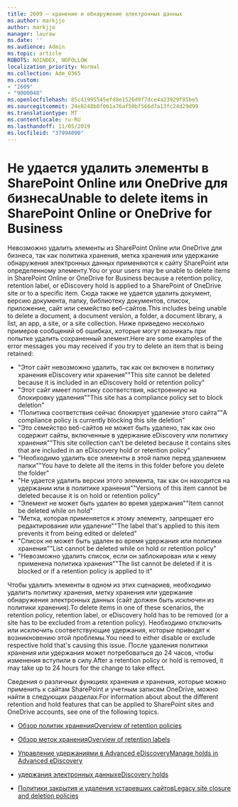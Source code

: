 ```yaml
---
title: 2609 — хранение и обнаружение электронных данных
ms.author: markjjo
author: markjjo
manager: lauraw
ms.date: ''
ms.audience: Admin
ms.topic: article
ROBOTS: NOINDEX, NOFOLLOW
localization_priority: Normal
ms.collection: Adm_O365
ms.custom:
- "2609"
- "9000048"
ms.openlocfilehash: 85c41995545efd8e1526d9f7dce4a23929f85be5
ms.sourcegitcommit: 24e8248b0f061a76af50bf566d7a13fc24d29d99
ms.translationtype: MT
ms.contentlocale: ru-RU
ms.lasthandoff: 11/05/2019
ms.locfileid: "37994090"
---
```

# <a name="unable-to-delete-items-in-sharepoint-online-or-onedrive-for-business"></a><span data-ttu-id="477ff-102">Не удается удалить элементы в SharePoint Online или OneDrive для бизнеса</span><span class="sxs-lookup"><span data-stu-id="477ff-102">Unable to delete items in SharePoint Online or OneDrive for Business</span></span>

<span data-ttu-id="477ff-103">Невозможно удалить элементы из SharePoint Online или OneDrive для бизнеса, так как политика хранения, метка хранения или удержание обнаружения электронных данных применяются к сайту SharePoint или определенному элементу.</span><span class="sxs-lookup"><span data-stu-id="477ff-103">You or your users may be unable to delete items in SharePoint Online or OneDrive for Business because a retention policy, retention label, or eDiscovery hold is applied to a SharePoint of OneDrive site or to a specific item.</span></span> <span data-ttu-id="477ff-104">Сюда также не удается удалить документ, версию документа, папку, библиотеку документов, список, приложение, сайт или семейство веб-сайтов.</span><span class="sxs-lookup"><span data-stu-id="477ff-104">This includes being unable to delete a document, a document version, a folder, a document library, a list, an app, a site, or a site collection.</span></span> <span data-ttu-id="477ff-105">Ниже приведено несколько примеров сообщений об ошибках, которые могут возникать при попытке удалить сохраненный элемент.</span><span class="sxs-lookup"><span data-stu-id="477ff-105">Here are some examples of the error messages you may received if you try to delete an item that is being retained:</span></span>

- <span data-ttu-id="477ff-106">"Этот сайт невозможно удалить, так как он включен в политику хранения eDiscovery или хранения"</span><span class="sxs-lookup"><span data-stu-id="477ff-106">"This site cannot be deleted because it is included in an eDiscovery hold or retention policy"</span></span>
- <span data-ttu-id="477ff-107">"Этот сайт имеет политику соответствия, настроенную на блокировку удаления"</span><span class="sxs-lookup"><span data-stu-id="477ff-107">"This site has a compliance policy set to block deletion"</span></span>
- <span data-ttu-id="477ff-108">"Политика соответствия сейчас блокирует удаление этого сайта"</span><span class="sxs-lookup"><span data-stu-id="477ff-108">"A compliance policy is currently blocking this site deletion"</span></span>
- <span data-ttu-id="477ff-109">"Это семейство веб-сайтов не может быть удалено, так как оно содержит сайты, включенные в удержание eDiscovery или политику хранения"</span><span class="sxs-lookup"><span data-stu-id="477ff-109">"This site collection can’t be deleted because it contains sites that are included in an eDiscovery hold or retention policy"</span></span>
- <span data-ttu-id="477ff-110">"Необходимо удалить все элементы в этой папке перед удалением папки"</span><span class="sxs-lookup"><span data-stu-id="477ff-110">"You have to delete all the items in this folder before you delete the folder"</span></span>
- <span data-ttu-id="477ff-111">"Не удается удалить версии этого элемента, так как он находится на удержании или в политике хранения"</span><span class="sxs-lookup"><span data-stu-id="477ff-111">"Versions of this item cannot be deleted because it is on hold or retention policy"</span></span>
- <span data-ttu-id="477ff-112">"Элемент не может быть удален во время удержания"</span><span class="sxs-lookup"><span data-stu-id="477ff-112">"Item cannot be deleted while on hold"</span></span>
- <span data-ttu-id="477ff-113">"Метка, которая применяется к этому элементу, запрещает его редактирование или удаление"</span><span class="sxs-lookup"><span data-stu-id="477ff-113">"The label that's applied to this item prevents it from being edited or deleted"</span></span>
- <span data-ttu-id="477ff-114">"Список не может быть удален во время удержания или политики хранения"</span><span class="sxs-lookup"><span data-stu-id="477ff-114">"List cannot be deleted while on hold or retention policy"</span></span>
- <span data-ttu-id="477ff-115">"Невозможно удалить список, если он заблокирован или к нему применена политика хранения"</span><span class="sxs-lookup"><span data-stu-id="477ff-115">"The list cannot be deleted if it is blocked or if a retention policy is applied to it"</span></span>

<span data-ttu-id="477ff-116">Чтобы удалить элементы в одном из этих сценариев, необходимо удалить политику хранения, метку хранения или удержание обнаружения электронных данных (сайт должен быть исключен из политики хранения).</span><span class="sxs-lookup"><span data-stu-id="477ff-116">To delete items in one of these scenarios, the retention policy, retention label, or eDiscovery hold has to be removed (or a site has to be excluded from a retention policy).</span></span> <span data-ttu-id="477ff-117">Необходимо отключить или исключить соответствующие удержания, которые приводят к возникновению этой проблемы.</span><span class="sxs-lookup"><span data-stu-id="477ff-117">You need to either disable or exclude respective hold that's causing this issue.</span></span> <span data-ttu-id="477ff-118">После удаления политики хранения или удержания может потребоваться до 24 часов, чтобы изменения вступили в силу.</span><span class="sxs-lookup"><span data-stu-id="477ff-118">After a retention policy or hold is removed, it may take up to 24 hours for the change to take effect.</span></span> 

<span data-ttu-id="477ff-119">Сведения о различных функциях хранения и хранения, которые можно применить к сайтам SharePoint и учетным записям OneDrive, можно найти в следующих разделах.</span><span class="sxs-lookup"><span data-stu-id="477ff-119">For information about about the different retention and hold features that can be applied to SharePoint sites and OneDrive accounts, see one of the following topics.</span></span>

- [<span data-ttu-id="477ff-120">Обзор политик хранения</span><span class="sxs-lookup"><span data-stu-id="477ff-120">Overview of retention policies</span></span>](https://docs.microsoft.com/microsoft-365/compliance/retention-policies)

- [<span data-ttu-id="477ff-121">Обзор меток хранения</span><span class="sxs-lookup"><span data-stu-id="477ff-121">Overview of retention labels</span></span>](https://docs.microsoft.com/microsoft-365/compliance/labels)

- [<span data-ttu-id="477ff-122">Управление удержаниями в Advanced eDiscovery</span><span class="sxs-lookup"><span data-stu-id="477ff-122">Manage holds in Advanced eDiscovery</span></span>](https://docs.microsoft.com/microsoft-365/compliance/managing-holds)

- [<span data-ttu-id="477ff-123">удержания электронных данных</span><span class="sxs-lookup"><span data-stu-id="477ff-123">eDiscovery holds</span></span>](https://docs.microsoft.com/microsoft-365/compliance/ediscovery-cases#step-4-place-content-locations-on-hold)

- [<span data-ttu-id="477ff-124">Политики закрытия и удаления устаревших сайтов</span><span class="sxs-lookup"><span data-stu-id="477ff-124">Legacy site closure and deletion policies</span></span>](https://support.office.com/article/Use-policies-for-site-closure-and-deletion-A8280D82-27FD-48C5-9ADF-8A5431208BA5)
